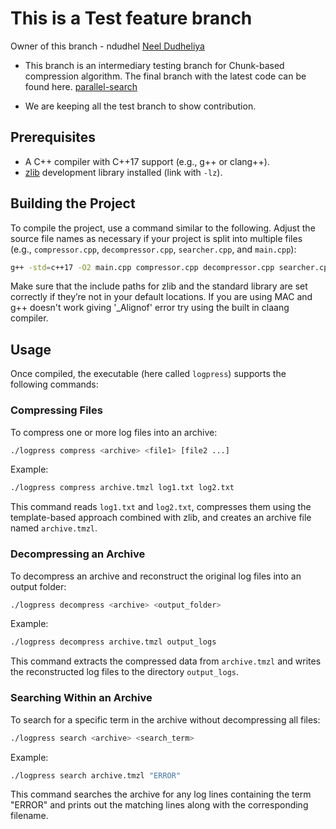 # This is a Test feature branch

Owner of this branch - ndudhel [Neel Dudheliya](https://github.com/Neel317)

- This branch is an intermediary testing branch for Chunk-based compression algorithm. The final branch with the latest code can be found here. [parallel-search](https://github.com/tanay306/LogPress/tree/parallel-search)

- We are keeping all the test branch to show contribution.


## Prerequisites

- A C++ compiler with C++17 support (e.g., g++ or clang++).
- [zlib](https://zlib.net/) development library installed (link with `-lz`).

## Building the Project

To compile the project, use a command similar to the following. Adjust the source file names as necessary if your project is split into multiple files (e.g., `compressor.cpp`, `decompressor.cpp`, `searcher.cpp`, and `main.cpp`):

```bash
g++ -std=c++17 -O2 main.cpp compressor.cpp decompressor.cpp searcher.cpp -o logpress -lz
```
Make sure that the include paths for zlib and the standard library are set correctly if they’re not in your default locations. If you are using MAC and g++ doesn't work giving '_Alignof' error try using the built in claang compiler.

## Usage

Once compiled, the executable (here called `logpress`) supports the following commands:

### Compressing Files

To compress one or more log files into an archive:

```bash
./logpress compress <archive> <file1> [file2 ...]
```

Example:

```bash
./logpress compress archive.tmzl log1.txt log2.txt
```

This command reads `log1.txt` and `log2.txt`, compresses them using the template-based approach combined with zlib, and creates an archive file named `archive.tmzl`.

### Decompressing an Archive

To decompress an archive and reconstruct the original log files into an output folder:

```bash
./logpress decompress <archive> <output_folder>
```

Example:

```bash
./logpress decompress archive.tmzl output_logs
```

This command extracts the compressed data from `archive.tmzl` and writes the reconstructed log files to the directory `output_logs`.

### Searching Within an Archive

To search for a specific term in the archive without decompressing all files:

```bash
./logpress search <archive> <search_term>
```

Example:

```bash
./logpress search archive.tmzl "ERROR"
```

This command searches the archive for any log lines containing the term "ERROR" and prints out the matching lines along with the corresponding filename.